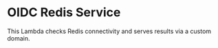 # OIDC Redis Service

This Lambda checks Redis connectivity and serves results via a custom domain.
